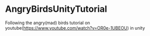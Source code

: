 # AngryBirdsUnityTutorial
 Following the angry(mad) birds tutorial on youtube(https://www.youtube.com/watch?v=OR0e-1UBEOU) in unity
